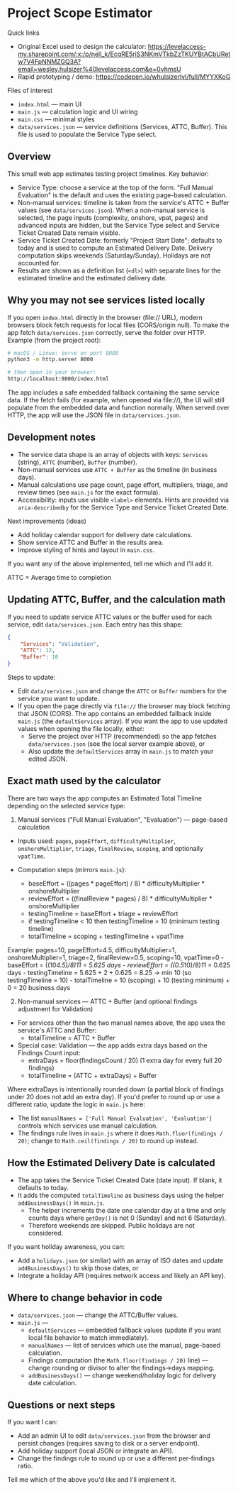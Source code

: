 Project Scope Estimator
=======================

Quick links
- Original Excel used to design the calculator: https://levelaccess-my.sharepoint.com/:x:/p/nell_k/EcqRE5riS3NKmVTkbZzTKUYBtACbURetw7V4FpNNMZGQ3A?email=wesley.hulsizer%40levelaccess.com&e=0vhmsU
- Rapid prototyping / demo: https://codepen.io/whulsizerlvl/full/MYYXKoG

Files of interest
- `index.html` — main UI
- `main.js` — calculation logic and UI wiring
- `main.css` — minimal styles
- `data/services.json` — service definitions (Services, ATTC, Buffer). This file is used to populate the Service Type select.

Overview
--------
This small web app estimates testing project timelines. Key behavior:
- Service Type: choose a service at the top of the form. "Full Manual Evaluation" is the default and uses the existing page-based calculation.
- Non-manual services: timeline is taken from the service's ATTC + Buffer values (see `data/services.json`). When a non-manual service is selected, the page inputs (complexity, onshore, vpat, pages) and advanced inputs are hidden, but the Service Type select and Service Ticket Created Date remain visible.
- Service Ticket Created Date: formerly "Project Start Date"; defaults to today and is used to compute an Estimated Delivery Date. Delivery computation skips weekends (Saturday/Sunday). Holidays are not accounted for.
- Results are shown as a definition list (`<dl>`) with separate lines for the estimated timeline and the estimated delivery date.

Why you may not see services listed locally
-------------------------------------------------
If you open `index.html` directly in the browser (file:// URL), modern browsers block fetch requests for local files (CORS/origin null). To make the app fetch `data/services.json` correctly, serve the folder over HTTP. Example (from the project root):

```bash
# macOS / Linux: serve on port 8000
python3 -m http.server 8000

# then open in your browser:
http://localhost:8000/index.html
```

The app includes a safe embedded fallback containing the same service data. If the fetch fails (for example, when opened via file://), the UI will still populate from the embedded data and function normally. When served over HTTP, the app will use the JSON file in `data/services.json`.

Development notes
-----------------
- The service data shape is an array of objects with keys: `Services` (string), `ATTC` (number), `Buffer` (number).
- Non-manual services use `ATTC + Buffer` as the timeline (in business days).
- Manual calculations use page count, page effort, multipliers, triage, and review times (see `main.js` for the exact formula).
- Accessibility: inputs use visible `<label>` elements. Hints are provided via `aria-describedby` for the Service Type and Service Ticket Created Date.

Next improvements (ideas)
- Add holiday calendar support for delivery date calculations.
- Show service ATTC and Buffer in the results area.
- Improve styling of hints and layout in `main.css`.

If you want any of the above implemented, tell me which and I'll add it.

ATTC = Average time to completion

Updating ATTC, Buffer, and the calculation math
-----------------------------------------------
If you need to update service ATTC values or the buffer used for each service, edit `data/services.json`. Each entry has this shape:

```json
{
	"Services": "Validation",
	"ATTC": 12,
	"Buffer": 10
}
```

Steps to update:
- Edit `data/services.json` and change the `ATTC` or `Buffer` numbers for the service you want to update.
- If you open the page directly via `file://` the browser may block fetching that JSON (CORS). The app contains an embedded fallback inside `main.js` (the `defaultServices` array). If you want the app to use updated values when opening the file locally, either:
	- Serve the project over HTTP (recommended) so the app fetches `data/services.json` (see the local server example above), or
	- Also update the `defaultServices` array in `main.js` to match your edited JSON.

Exact math used by the calculator
---------------------------------
There are two ways the app computes an Estimated Total Timeline depending on the selected service type:

1) Manual services ("Full Manual Evaluation", "Evaluation") — page-based calculation

- Inputs used: `pages`, `pageEffort`, `difficultyMultiplier`, `onshoreMultiplier`, `triage`, `finalReview`, `scoping`, and optionally `vpatTime`.



- Computation steps (mirrors `main.js`):
	- baseEffort = ((pages * pageEffort) / 8) * difficultyMultiplier * onshoreMultiplier
	- reviewEffort = ((finalReview * pages) / 8) * difficultyMultiplier * onshoreMultiplier
	- testingTimeline = baseEffort + triage + reviewEffort
	- if testingTimeline < 10 then testingTimeline = 10 (minimum testing timeline)
	- totalTimeline = scoping + testingTimeline + vpatTime

Example: pages=10, pageEffort=4.5, difficultyMultiplier=1, onshoreMultiplier=1, triage=2, finalReview=0.5, scoping=10, vpatTime=0
	- baseEffort = ((10*4.5)/8)*1*1 = 5.625 days
	- reviewEffort = ((0.5*10)/8)*1*1 = 0.625 days
	- testingTimeline = 5.625 + 2 + 0.625 = 8.25 → min 10 (so testingTimeline = 10)
	- totalTimeline = 10 (scoping) + 10 (testing minimum) + 0 = 20 business days

2) Non-manual services — ATTC + Buffer (and optional findings adjustment for Validation)

- For services other than the two manual names above, the app uses the service's ATTC and Buffer:
	- totalTimeline = ATTC + Buffer
- Special case: Validation — the app adds extra days based on the Findings Count input:
	- extraDays = floor(findingsCount / 20) (1 extra day for every full 20 findings)
	- totalTimeline = (ATTC + extraDays) + Buffer

Where extraDays is intentionally rounded down (a partial block of findings under 20 does not add an extra day). If you'd prefer to round up or use a different ratio, update the logic in `main.js` here:

 - The list `manualNames = ['Full Manual Evaluation', 'Evaluation']` controls which services use manual calculation.
 - The findings rule lives in `main.js` where it does `Math.floor(findings / 20)`; change to `Math.ceil(findings / 20)` to round up instead.

How the Estimated Delivery Date is calculated
-------------------------------------------
- The app takes the Service Ticket Created Date (date input). If blank, it defaults to today.
- It adds the computed `totalTimeline` as business days using the helper `addBusinessDays()` in `main.js`.
	- The helper increments the date one calendar day at a time and only counts days where `getDay()` is not 0 (Sunday) and not 6 (Saturday).
	- Therefore weekends are skipped. Public holidays are not considered.

If you want holiday awareness, you can:
- Add a `holidays.json` (or similar) with an array of ISO dates and update `addBusinessDays()` to skip those dates, or
- Integrate a holiday API (requires network access and likely an API key).

Where to change behavior in code
--------------------------------
- `data/services.json` — change the ATTC/Buffer values.
- `main.js` —
	- `defaultServices` — embedded fallback values (update if you want local file behavior to match immediately).
	- `manualNames` — list of services which use the manual, page-based calculation.
	- Findings computation (the `Math.floor(findings / 20)` line) — change rounding or divisor to alter the findings→days mapping.
	- `addBusinessDays()` — change weekend/holiday logic for delivery date calculation.

Questions or next steps
----------------------
If you want I can:
- Add an admin UI to edit `data/services.json` from the browser and persist changes (requires saving to disk or a server endpoint).
- Add holiday support (local JSON or integrate an API).
- Change the findings rule to round up or use a different per-findings ratio.

Tell me which of the above you'd like and I'll implement it.
